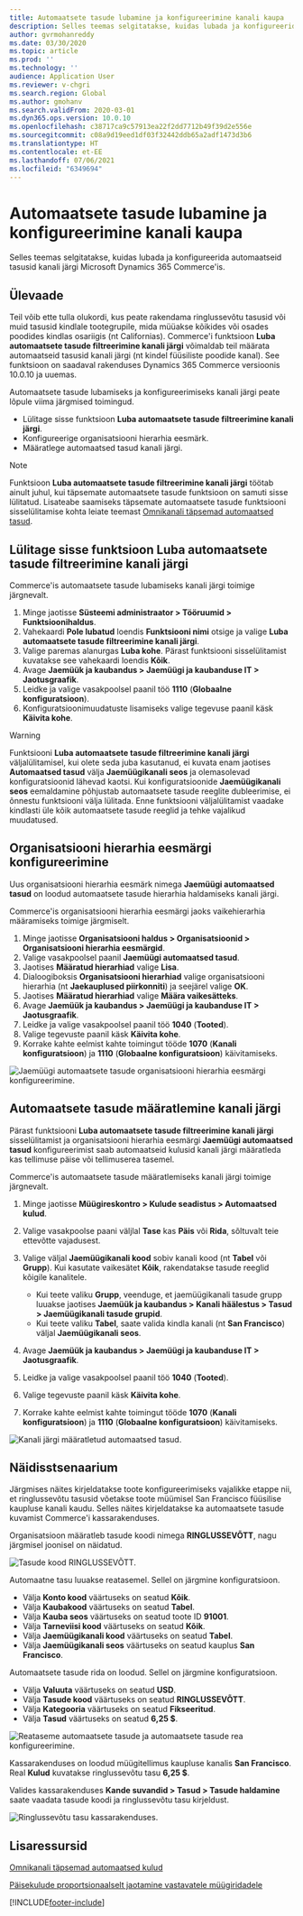 ```yaml
---
title: Automaatsete tasude lubamine ja konfigureerimine kanali kaupa
description: Selles teemas selgitatakse, kuidas lubada ja konfigureerida automaatseid tasusid kanali järgi Microsoft Microsoft Dynamics 365 Commerce'is.
author: gvrmohanreddy
ms.date: 03/30/2020
ms.topic: article
ms.prod: ''
ms.technology: ''
audience: Application User
ms.reviewer: v-chgri
ms.search.region: Global
ms.author: gmohanv
ms.search.validFrom: 2020-03-01
ms.dyn365.ops.version: 10.0.10
ms.openlocfilehash: c38717ca9c57913ea22f2dd7712b49f39d2e556e
ms.sourcegitcommit: c08a9d19eed1df03f32442ddb65a2adf1473d3b6
ms.translationtype: HT
ms.contentlocale: et-EE
ms.lasthandoff: 07/06/2021
ms.locfileid: "6349694"
---
```

# <a name="enable-and-configure-auto-charges-by-channel"></a>Automaatsete tasude lubamine ja konfigureerimine kanali kaupa

Selles teemas selgitatakse, kuidas lubada ja konfigureerida automaatseid tasusid kanali järgi Microsoft Dynamics 365 Commerce'is.

## <a name="overview"></a>Ülevaade

Teil võib ette tulla olukordi, kus peate rakendama ringlussevõtu tasusid või muid tasusid kindlale tootegrupile, mida müüakse kõikides või osades poodides kindlas osariigis (nt Californias). Commerce'i funktsioon **Luba automaatsete tasude filtreerimine kanali järgi** võimaldab teil määrata automaatseid tasusid kanali järgi (nt kindel füüsiliste poodide kanal). See funktsioon on saadaval rakenduses Dynamics 365 Commerce versioonis 10.0.10 ja uuemas.

Automaatsete tasude lubamiseks ja konfigureerimiseks kanali järgi peate lõpule viima järgmised toimingud.

- Lülitage sisse funktsioon **Luba automaatsete tasude filtreerimine kanali järgi**.
- Konfigureerige organisatsiooni hierarhia eesmärk.
- Määratlege automaatsed tasud kanali järgi.

> [!NOTE]
> Funktsioon **Luba automaatsete tasude filtreerimine kanali järgi** töötab ainult juhul, kui täpsemate automaatsete tasude funktsioon on samuti sisse lülitatud. Lisateabe saamiseks täpsemate automaatsete tasude funktsiooni sisselülitamise kohta leiate teemast [Omnikanali täpsemad automaatsed tasud](omni-auto-charges.md).

## <a name="turn-on-the-enable-filter-auto-charges-by-channel-feature"></a>Lülitage sisse funktsioon Luba automaatsete tasude filtreerimine kanali järgi

Commerce'is automaatsete tasude lubamiseks kanali järgi toimige järgnevalt.

1. Minge jaotisse **Süsteemi administraator \> Tööruumid \> Funktsioonihaldus**.
1. Vahekaardi **Pole lubatud** loendis **Funktsiooni nimi** otsige ja valige **Luba automaatsete tasude filtreerimine kanali järgi**.
1. Valige paremas alanurgas **Luba kohe**. Pärast funktsiooni sisselülitamist kuvatakse see vahekaardi loendis **Kõik**.
1. Avage **Jaemüük ja kaubandus \> Jaemüügi ja kaubanduse IT \> Jaotusgraafik**.
1. Leidke ja valige vasakpoolsel paanil töö **1110** (**Globaalne konfiguratsioon**).
1. Konfiguratsioonimuudatuste lisamiseks valige tegevuse paanil käsk **Käivita kohe**.

> [!WARNING]
> Funktsiooni **Luba automaatsete tasude filtreerimine kanali järgi** väljalülitamisel, kui olete seda juba kasutanud, ei kuvata enam jaotises **Automaatsed tasud** välja **Jaemüügikanali seos** ja olemasolevad konfiguratsioonid lähevad kaotsi. Kui konfiguratsioonide **Jaemüügikanali seos** eemaldamine põhjustab automaatsete tasude reeglite dubleerimise, ei õnnestu funktsiooni välja lülitada. Enne funktsiooni väljalülitamist vaadake kindlasti üle kõik automaatsete tasude reeglid ja tehke vajalikud muudatused.

## <a name="configure-the-organization-hierarchy-purpose"></a>Organisatsiooni hierarhia eesmärgi konfigureerimine

Uus organisatsiooni hierarhia eesmärk nimega **Jaemüügi automaatsed tasud** on loodud automaatsete tasude hierarhia haldamiseks kanali järgi.

Commerce'is organisatsiooni hierarhia eesmärgi jaoks vaikehierarhia määramiseks toimige järgmiselt.
        
1. Minge jaotisse **Organisatsiooni haldus \> Organisatsioonid \> Organisatsiooni hierarhia eesmärgid**.
1. Valige vasakpoolsel paanil **Jaemüügi automaatsed tasud**.
1. Jaotises **Määratud hierarhiad** valige **Lisa**.
1. Dialoogiboksis **Organisatsiooni hierarhiad** valige organisatsiooni hierarhia (nt **Jaekauplused piirkonniti**) ja seejärel valige **OK**.
1. Jaotises **Määratud hierarhiad** valige **Määra vaikesätteks**.
1. Avage **Jaemüük ja kaubandus \> Jaemüügi ja kaubanduse IT \> Jaotusgraafik**.
1. Leidke ja valige vasakpoolsel paanil töö **1040** (**Tooted**).
1. Valige tegevuste paanil käsk **Käivita kohe**.
1. Korrake kahte eelmist kahte toimingut tööde **1070** (**Kanali konfiguratsioon**) ja **1110** (**Globaalne konfiguratsioon**) käivitamiseks.

![Jaemüügi automaatsete tasude organisatsiooni hierarhia eesmärgi konfigureerimine.](media/Auto-charges-org-hierarchy-purpose.png)

## <a name="define-auto-charges-by-channel"></a>Automaatsete tasude määratlemine kanali järgi

Pärast funktsiooni **Luba automaatsete tasude filtreerimine kanali järgi** sisselülitamist ja organisatsiooni hierarhia eesmärgi **Jaemüügi automaatsed tasud** konfigureerimist saab automaatseid kulusid kanali järgi määratleda kas tellimuse päise või tellimuserea tasemel.

Commerce'is automaatsete tasude määratlemiseks kanali järgi toimige järgnevalt.

1. Minge jaotisse **Müügireskontro \> Kulude seadistus \> Automaatsed kulud**.
1. Valige vasakpoolse paani väljlal **Tase** kas **Päis** või **Rida**, sõltuvalt teie ettevõtte vajadusest.
1. Valige väljal **Jaemüügikanali kood** sobiv kanali kood (nt **Tabel** või **Grupp**). Kui kasutate vaikesätet **Kõik**, rakendatakse tasude reeglid kõigile kanalitele.

    - Kui teete valiku **Grupp**, veenduge, et jaemüügikanali tasude grupp luuakse jaotises **Jaemüük ja kaubandus \> Kanali häälestus \> Tasud \> Jaemüügikanali tasude grupid**.
    - Kui teete valiku **Tabel**, saate valida kindla kanali (nt **San Francisco**) väljal **Jaemüügikanali seos**.

1. Avage **Jaemüük ja kaubandus \> Jaemüügi ja kaubanduse IT \> Jaotusgraafik**.
1. Leidke ja valige vasakpoolsel paanil töö **1040** (**Tooted**).
1. Valige tegevuste paanil käsk **Käivita kohe**.
1. Korrake kahte eelmist kahte toimingut tööde **1070** (**Kanali konfiguratsioon**) ja **1110** (**Globaalne konfiguratsioon**) käivitamiseks.
    
![Kanali järgi määratletud automaatsed tasud.](media/Auto-charges-line-charge-by-channel.png)

## <a name="example-scenario"></a>Näidisstsenaarium

Järgmises näites kirjeldatakse toote konfigureerimiseks vajalikke etappe nii, et ringlussevõtu tasusid võetakse toote müümisel San Francisco füüsilise kaupluse kanali kaudu. Selles näites kirjeldatakse ka automaatsete tasude kuvamist Commerce'i kassarakenduses.

Organisatsioon määratleb tasude koodi nimega **RINGLUSSEVÕTT**, nagu järgmisel joonisel on näidatud.

![Tasude kood RINGLUSSEVÕTT.](media/Auto-charges-charge-code.png)

Automaatne tasu luuakse reatasemel. Sellel on järgmine konfiguratsioon.

- Välja **Konto kood** väärtuseks on seatud **Kõik**.
- Välja **Kaubakood** väärtuseks on seatud **Tabel**.
- Välja **Kauba seos** väärtuseks on seatud toote ID **91001**.
- Välja **Tarneviisi kood** väärtuseks on seatud **Kõik**.
- Välja **Jaemüügikanali kood** väärtuseks on seatud **Tabel**.
- Välja **Jaemüügikanali seos** väärtuseks on seatud kauplus **San Francisco**.

Automaatsete tasude rida on loodud. Sellel on järgmine konfiguratsioon.

- Välja **Valuuta** väärtuseks on seatud **USD**.
- Välja **Tasude kood** väärtuseks on seatud **RINGLUSSEVÕTT**.
- Välja **Kategooria** väärtuseks on seatud **Fikseeritud**.
- Välja **Tasud** väärtuseks on seatud **6,25 $**.

![Reataseme automaatsete tasude ja automaatsete tasude rea konfigureerimine.](media/Auto-charges-recyclingfee-line-fee.png)

Kassarakenduses on loodud müügitellimus kaupluse kanalis **San Francisco**. Real **Kulud** kuvatakse ringlussevõtu tasu **6,25 $**.

Valides kassarakenduses **Kande suvandid \> Tasud \> Tasude haldamine** saate vaadata tasude koodi ja ringlussevõtu tasu kirjeldust.

![Ringlussevõtu tasu kassarakenduses.](media/pos-auto-charges-recyclingfee-line-fee.png)

## <a name="additional-resources"></a>Lisaressursid

[Omnikanali täpsemad automaatsed kulud](omni-auto-charges.md)

[Päisekulude proportsionaalselt jaotamine vastavatele müügiridadele](pro-rate-charges-matching-lines.md)


[!INCLUDE[footer-include](../includes/footer-banner.md)]